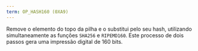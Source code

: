 ```yaml
---
term: OP_HASH160 (0XA9)
---
```


Remove o elemento do topo da pilha e o substitui pelo seu hash, utilizando simultaneamente as funções `SHA256` e `RIPEMD160`. Este processo de dois passos gera uma impressão digital de 160 bits.